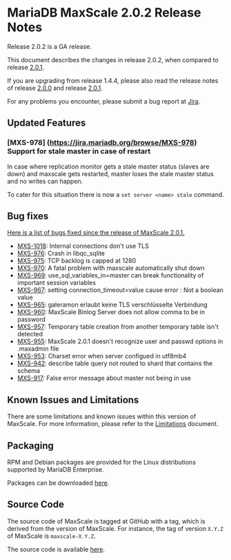 # MariaDB MaxScale 2.0.2 Release Notes

Release 2.0.2 is a GA release.

This document describes the changes in release 2.0.2, when compared to
release [2.0.1](MaxScale-2.0.1-Release-Notes.md).

If you are upgrading from release 1.4.4, please also read the release
notes of release [2.0.0](./MaxScale-2.0.0-Release-Notes.md) and
release [2.0.1](./MaxScale-2.0.1-Release-Notes.md).

For any problems you encounter, please submit a bug report at
[Jira](https://jira.mariadb.org).

## Updated Features

### [MXS-978] (https://jira.mariadb.org/browse/MXS-978) Support for stale master in case of restart

In case where replication monitor gets a stale master status (slaves are down)
and maxscale gets restarted, master loses the stale master status and no writes
can happen.

To cater for this situation there is now a `set server <name> stale` command.

## Bug fixes

[Here is a list of bugs fixed since the release of MaxScale 2.0.1.](https://jira.mariadb.org/browse/MXS-976?jql=project%20%3D%20MXS%20AND%20issuetype%20%3D%20Bug%20AND%20status%20%3D%20Closed%20AND%20fixVersion%20%3D%202.0.2)

* [MXS-1018](https://jira.mariadb.org/browse/MXS-1018): Internal connections don't use TLS
* [MXS-976](https://jira.mariadb.org/browse/MXS-976): Crash in libqc_sqlite
* [MXS-975](https://jira.mariadb.org/browse/MXS-975): TCP backlog is capped at 1280
* [MXS-970](https://jira.mariadb.org/browse/MXS-970): A fatal problem with maxscale automatically shut down
* [MXS-969](https://jira.mariadb.org/browse/MXS-969): use_sql_variables_in=master can break functionality of important session variables
* [MXS-967](https://jira.mariadb.org/browse/MXS-967): setting connection_timeout=value cause error : Not a boolean value
* [MXS-965](https://jira.mariadb.org/browse/MXS-965): galeramon erlaubt keine TLS verschlüsselte Verbindung
* [MXS-960](https://jira.mariadb.org/browse/MXS-960): MaxScale Binlog Server does not allow comma to be in password
* [MXS-957](https://jira.mariadb.org/browse/MXS-957): Temporary table creation from another temporary table isn't detected
* [MXS-955](https://jira.mariadb.org/browse/MXS-955): MaxScale 2.0.1 doesn't recognize user and passwd options in .maxadmin file
* [MXS-953](https://jira.mariadb.org/browse/MXS-953): Charset error when server configued in utf8mb4
* [MXS-942](https://jira.mariadb.org/browse/MXS-942): describe table query not routed to shard that contains the schema
* [MXS-917](https://jira.mariadb.org/browse/MXS-917): False error message about master not being in use

## Known Issues and Limitations

There are some limitations and known issues within this version of MaxScale.
For more information, please refer to the [Limitations](../About/Limitations.md) document.

## Packaging

RPM and Debian packages are provided for the Linux distributions supported
by MariaDB Enterprise.

Packages can be downloaded [here](https://mariadb.com/resources/downloads).

## Source Code

The source code of MaxScale is tagged at GitHub with a tag, which is derived
from the version of MaxScale. For instance, the tag of version `X.Y.Z` of MaxScale
is `maxscale-X.Y.Z`.

The source code is available [here](https://github.com/mariadb-corporation/MaxScale).

